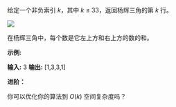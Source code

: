 给定一个非负索引 _k_，其中 _k_ ≤ 33，返回杨辉三角的第 _k_ 行。

![](https://upload.wikimedia.org/wikipedia/commons/0/0d/PascalTriangleAnimated2.gif)

在杨辉三角中，每个数是它左上方和右上方的数的和。

**示例:**

**输入:** 3
**输出:** \[1,3,3,1\]

**进阶：** 

你可以优化你的算法到 _O_(_k_) 空间复杂度吗？